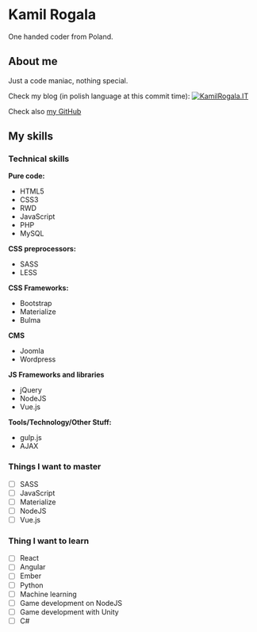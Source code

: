 # Kamil Rogala

One handed coder from Poland.

## About me

Just a code maniac, nothing special.

Check my blog (in polish language at this commit time):
[![KamilRogala.IT](http://kamilrogala.it/images/git_logo.png)](https://kamilrogala.it)

Check also [my GitHub](https://github.com/kamilrogala/)

## My skills
### Technical skills

**Pure code:**
- HTML5
- CSS3
- RWD
- JavaScript
- PHP
- MySQL

**CSS preprocessors:**
- SASS
- LESS

**CSS Frameworks:**
- Bootstrap
- Materialize
- Bulma

**CMS**
- Joomla
- Wordpress

**JS Frameworks and libraries**
- jQuery
- NodeJS
- Vue.js

**Tools/Technology/Other Stuff:**
- gulp.js
- AJAX

### Things I want to master
- [ ] SASS
- [ ] JavaScript
- [ ] Materialize
- [ ] NodeJS
- [ ] Vue.js

### Thing I want to learn
- [ ] React
- [ ] Angular
- [ ] Ember
- [ ] Python
- [ ] Machine learning
- [ ] Game development on NodeJS
- [ ] Game development with Unity
- [ ] C#